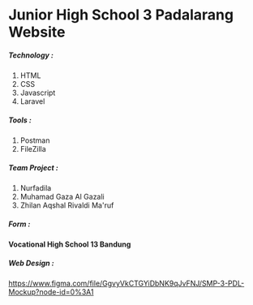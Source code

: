 # Junior High School 3 Padalarang Website

##### Technology :
1. HTML
2. CSS
3. Javascript
4. Laravel

##### Tools :
1. Postman
2. FileZilla

##### Team Project :
1. Nurfadila
2. Muhamad Gaza Al Gazali
3. Zhilan Aqshal Rivaldi Ma'ruf

##### Form :
#### Vocational High School 13 Bandung

##### Web Design :
https://www.figma.com/file/GgvyVkCTGYiDbNK9qJvFNJ/SMP-3-PDL-Mockup?node-id=0%3A1
